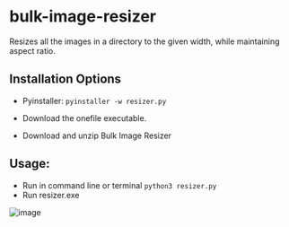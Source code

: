 # bulk-image-resizer
Resizes all the images in a directory to the given width, while maintaining aspect ratio.
## Installation Options
* Pyinstaller:
`
pyinstaller -w resizer.py
`

* Download the onefile executable.
* Download and unzip Bulk Image Resizer

## Usage:
* Run in command line or terminal `python3 resizer.py`
* Run resizer.exe

![image](https://user-images.githubusercontent.com/91679392/152708993-ff9c8987-6289-4431-b3a9-081a7eea3d28.png)
